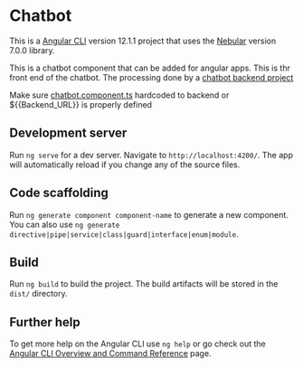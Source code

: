 # Chatbot

This is a [Angular CLI](https://github.com/angular/angular-cli) version 12.1.1 project that uses the [Nebular](https://akveo.github.io/nebular) version 7.0.0 library.

This is a chatbot component that can be added for angular apps. This is thr front end of the chatbot. The processing done by a [chatbot backend project](https://github.com/XavierElChantiry/chatbot-back) 

Make sure [chatbot.component.ts](https://github.com/XavierElChantiry/chatbot-front/blob/master/src/app/chatbot/chatbot.component.ts#L53C1-L53C1) hardcoded to backend or ${{Backend_URL}} is properly defined

## Development server

Run `ng serve` for a dev server. Navigate to `http://localhost:4200/`. The app will automatically reload if you change any of the source files.

## Code scaffolding

Run `ng generate component component-name` to generate a new component. You can also use `ng generate directive|pipe|service|class|guard|interface|enum|module`.

## Build

Run `ng build` to build the project. The build artifacts will be stored in the `dist/` directory.

## Further help

To get more help on the Angular CLI use `ng help` or go check out the [Angular CLI Overview and Command Reference](https://angular.io/cli) page.


